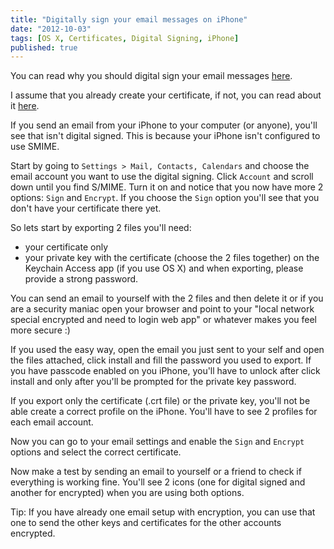 ```yaml
---
title: "Digitally sign your email messages on iPhone"
date: "2012-10-03"
tags: [OS X, Certificates, Digital Signing, iPhone]
published: true
---
```


You can read why you should digital sign your email messages [here](/digitally-sign-your-email-messages-mailapp).

I assume that you already create your certificate, if not, you can read about it [here](/digitally-sign-your-email-messages-mailapp).

If you send an email from your iPhone to your computer (or anyone), you'll see that isn't digital signed. This is because your iPhone isn't configured to use SMIME.

Start by going to `Settings > Mail, Contacts, Calendars` and choose the email account you want to use the digital signing. Click `Account` and scroll down until you find S/MIME. Turn it on and notice that you now have more 2 options: `Sign` and `Encrypt`. If you choose the `Sign` option you'll see that you don't have your certificate there yet.

So lets start by exporting 2 files you'll need:

- your certificate only
- your private key with the certificate (choose the 2 files together) on the Keychain Access app (if you use OS X) and when exporting, please provide a strong password.

You can send an email to yourself with the 2 files and then delete it or if you are a security maniac open your browser and point to your "local network special encrypted and need to login web app" or whatever makes you feel more secure :)

If you used the easy way, open the email you just sent to your self and open the files attached, click install and fill the password you used to export. If you have passcode enabled on you iPhone, you'll have to unlock after click install and only after you'll be prompted for the private key password.

If you export only the certificate (.crt file) or the private key, you'll not be able create a correct profile on the iPhone. You'll have to see 2 profiles for each email account.

Now you can go to your email settings and enable the `Sign` and `Encrypt` options and select the correct certificate.

Now make a test by sending an email to yourself or a friend to check if everything is working fine. You'll see 2 icons (one for digital signed and another for encrypted) when you are using both options.

Tip: If you have already one email setup with encryption, you can use that one to send the other keys and certificates for the other accounts encrypted.
